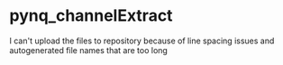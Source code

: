 # pynq_channelExtract

I can't upload the files to repository because of line spacing issues and autogenerated file names that are too long
